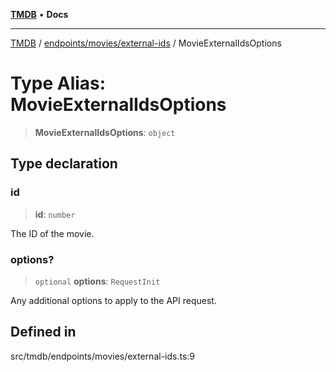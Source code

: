 [**TMDB**](../../../../README.md) • **Docs**

***

[TMDB](../../../../README.md) / [endpoints/movies/external-ids](../README.md) / MovieExternalIdsOptions

# Type Alias: MovieExternalIdsOptions

> **MovieExternalIdsOptions**: `object`

## Type declaration

### id

> **id**: `number`

The ID of the movie.

### options?

> `optional` **options**: `RequestInit`

Any additional options to apply to the API request.

## Defined in

src/tmdb/endpoints/movies/external-ids.ts:9

